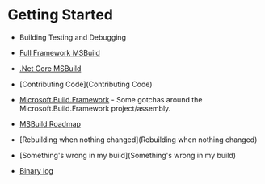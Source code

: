 # Getting Started

* Building Testing and Debugging
 * [Full Framework MSBuild](https://github.com/Microsoft/msbuild/wiki/Building-Testing-and-Debugging-on-Full-Framework-MSBuild)
 * [.Net Core MSBuild](https://github.com/Microsoft/msbuild/wiki/Building-Testing-and-Debugging-on-.Net-Core-MSBuild)
* [Contributing Code](Contributing Code)
* [Microsoft.Build.Framework](Microsoft.Build.Framework) - Some gotchas around the Microsoft.Build.Framework project/assembly.
* [MSBuild Roadmap](Roadmap)

* [Rebuilding when nothing changed](Rebuilding when nothing changed)
* [Something's wrong in my build](Something's wrong in my build)
* [Binary log](Binary-Log)